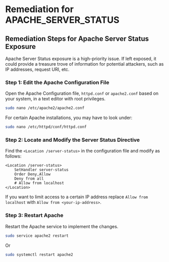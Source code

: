 # Remediation for APACHE_SERVER_STATUS

## Remediation Steps for Apache Server Status Exposure

Apache Server Status exposure is a high-priority issue. If left exposed, it could provide a treasure trove of information for potential attackers, such as IP addresses, request URI, etc. 

### Step 1: Edit the Apache Configuration File

Open the Apache Configuration file, `httpd.conf` or `apache2.conf` based on your system, in a text editor with root privileges.

```bash
sudo nano /etc/apache2/apache2.conf
```
For certain Apache installations, you may have to look under:
```bash
sudo nano /etc/httpd/conf/httpd.conf
```
### Step 2: Locate and Modify the Server Status Directive 

Find the `<Location /server-status>` in the configuration file and modify as follows:

```plaintext
<Location /server-status>
    SetHandler server-status
    Order Deny,Allow
    Deny from all
    # Allow from localhost
</Location>
```
If you want to limit access to a certain IP address replace `Allow from localhost` with `Allow from <your-ip-address>`.

### Step 3: Restart Apache 

Restart the Apache service to implement the changes. 

```bash
sudo service apache2 restart
```
Or 
```bash
sudo systemctl restart apache2
```